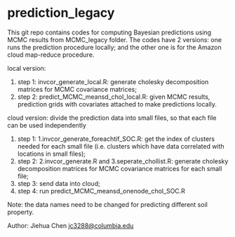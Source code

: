 prediction_legacy
=================
This git repo contains codes for computing Bayesian predictions using MCMC results from MCMC_legacy folder. 
The codes have 2 versions: one runs the prediction procedure locally; and the other one is for the Amazon cloud map-reduce
procedure.

local version:
1. step 1: invcor_generate_local.R: generate cholesky decomposition matrices for MCMC covariance matrices;
2. step 2: predict_MCMC_meansd_chol_local.R: given MCMC results, prediction grids with covariates attached to make predictions locally.

cloud version:
divide the prediction data into small files, so that each file can be used independently
1. step 1: 1.invcor_generate_foreachtif_SOC.R:  get the index of clusters needed for each small file (i.e. clusters which have data correlated with locations in small files);
2. step 2: 2.invcor_generate.R and 3.seperate_chollist.R: generate cholesky decomposition matrices for MCMC covariance matrices for each small file;
3. step 3: send data into cloud;
4. step 4: run predict_MCMC_meansd_onenode_chol_SOC.R

Note: the data names need to be changed for predicting different soil property.

Author: Jiehua Chen <jc3288@columbia.edu>